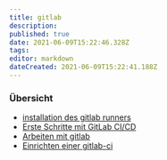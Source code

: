 ```yaml
---
title: gitlab
description: 
published: true
date: 2021-06-09T15:22:46.328Z
tags: 
editor: markdown
dateCreated: 2021-06-09T15:22:41.188Z
---
```



### Übersicht
* [installation des gitlab runners](../gitlab-install-runner)
* [Erste Schritte mit GitLab CI/CD](../gitlab-quick_start)
* [Arbeiten mit gitlab](../arbeiten-mit-gitlab)
* [Einrichten einer gitlab-ci](https://about.gitlab.com/2015/06/08/implementing-gitlab-ci-dot-yml/)